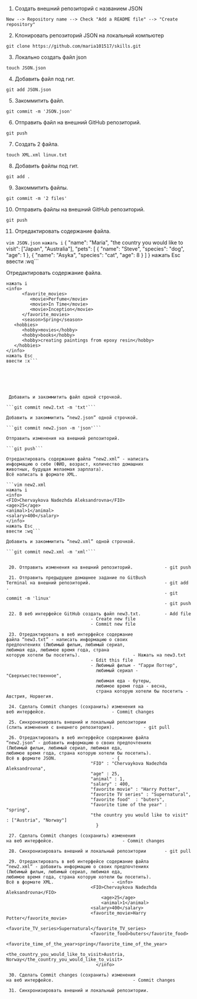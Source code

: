1. Создать внешний репозиторий c названием JSON 

``` New --> Repository name --> Check "Add a README file" --> "Create repository" ```

2. Клонировать репозиторий JSON на локальный компьютер

```git clone https://github.com/maria101517/skills.git```

3. Локально создать файл json
 
```touch JSON.json```

4. Добавить файл под гит.                                  
 
```git add JSON.json```

5. Закоммитить файл.                                       

```git commit -m 'JSON.json'```

6. Отправить файл на внешний GitHub репозиторий.          

```git push```

7. Создать 2 файла.            

```touch XML.xml linux.txt ```

8. Добавить файлы под гит.                                 

```git add .```

9. Закоммитить файлы.                                     

```git commit -m '2 files'```

10. Отправить файлы на внешний GitHub репозиторий.         

```git push```

11. Отредактировать содержание файла.                    

```vim JSON.json```
```нажать i```
{
   "name": "Maria",
   "the country you would like to visit": ["Japan", "Australia"],
   "pets": [
      {
         "name": "Steve",
         "species": "dog",
         "age": 1
      },
      {
         "name": "Asyka",
         "species": "cat",
         "age": 8
      }
   ]
}
нажать Esc
ввести :wq```
     
Отредактировать содержание файла.

```vim XML.xml
нажать i
<info>
      <favorite_movies>
         <movie>Perfume</movie>
         <movie>In Time</movie>
         <movie>Inception</movie>
      </favorite_movies>
      <season>Spring</season>
   <hobbies>
      <hobby>movies</hobby>
      <hobby>books</hobby>
      <hobby>creating paintings from epoxy resin</hobby>
   </hobbies>
</info>
нажать Esc
ввести :x```






 Добавить и закоммитить файл одной строчкой.

```git commit new2.txt -m 'txt'```

Добавить и закоммитить “new2.json” одной строчкой.

```git commit new2.json -m 'json'```

Отправить изменения на внешний репозиторий.

```git push```

Отредактировать содержание файла “new2.xml” - написать 
информацию о себе (ФИО, возраст, количество домашних 
животных, будущая желаемая зарплата). 
Всё написать в формате XML.

```vim new2.xml
нажать i
<info>
<FIO>Chervaykova Nadezhda Aleksandrovna</FIO>
<age>25</age>
<animal>1</animal>
<salary>400</salary>
</info> 
нажать Esc
ввести :wq```

Добавить и закоммитить “new2.xml” одной строчкой.

```git commit new2.xml -m 'xml'```


 20. Отправить изменения на внешний репозиторий.            - git push

 21. Отправить предыдущее домашнее задание по GitBush       
Terminal на внешний репозиторий.                            - git add .
                                                            - git commit -m 'linux'
                                                            - git push

 22. В веб интерфейсе GitHub создать файл new3.txt.         - Add file
							    - Create new file
							    - Commit new file

 23. Отредактировать в веб интерфейсе содержание 
файла “new3.txt” - написать информацию о своих 
предпочтениях (Любимый фильм, любимый сериал, 
любимая еда, любимое время года, страна 
которую хотели бы посетить).				    - Нажать на new3.txt
							    - Edit this file
							    - Любимый фильм - "Гарри Поттер", 
							      любимый сериал - "Сверхъестественное", 
							      любимая еда - бутеры,
							      любимое время года - весна, 
							      страна которую хотели бы посетить - Австрия, Норвегия.

 24. Сделать Commit changes (сохранить) изменения на 
веб интерфейсе.						    - Commit changes

 25. Синхронизировать внешний и локальный репозитории 
(слить изменения с внешнего репозитория).		    - git pull
 
 26. Отредактировать в веб интерфейсе содержание файла 
“new2.json” - добавить информацию о своих предпочтениях 
(Любимый фильм, любимый сериал, любимая еда, 
любимое время года, страна которую хотели бы посетить). 
Всё в формате JSON.					    - {
  								"FIO" : "Chervaykova Nadezhda Aleksandrovna",
 								"age" : 25,
  								"animal" : 1,
  								"salary" : 400,
  								"favorite movie" : "Harry Potter", 
  								"favorite TV series" : "Supernatural", 
  								"favorite food"  : "buters",
  								"favorite time of the year" : "spring", 
  								"the country you would like to visit" : ["Austria", "Norway"]
							      }

 27. Сделать Commit changes (сохранить) изменения 
на веб интерфейсе.				            - Commit changes

 28. Синхронизировать внешний и локальный репозитории 	    - git pull

 29. Отредактировать в веб интерфейсе содержание файла 
“new2.xml” - добавить информацию о своих предпочтениях 
(Любимый фильм, любимый сериал, любимая еда, 
любимое время года, страна которую хотели бы посетить). 
Всё в формате XML.					    - <info>
								<FIO>Chervaykova Nadezhda Aleksandrovna</FIO>
        							<age>25</age>
        							<animal>1</animal>    
								<salary>400</salary>	
								<favorite_movie>Harry Potter</favorite_movie>
								<favorite_TV_series>Supernatural</favorite_TV_series>
								<favorite_food>buters</favorite_food>
								<favorite_time_of_the_year>spring</favorite_time_of_the_year> 
								<the_country_you_would_like_to_visit>Austria, Norway</the_country_you_would_like_to_visit>
							      </info>

 30. Сделать Commit changes (сохранить) изменения 
на веб интерфейсе.	    			            - Commit changes

 31. Синхронизировать внешний и локальный репозитории.	 
